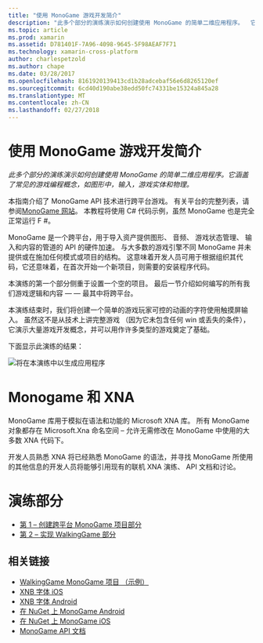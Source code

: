 ```yaml
---
title: "使用 MonoGame 游戏开发简介"
description: "此多个部分的演练演示如何创建使用 MonoGame 的简单二维应用程序。  它涵盖了常见的游戏编程概念，如图形中，输入，游戏实体和物理。"
ms.topic: article
ms.prod: xamarin
ms.assetid: D781401F-7A96-4098-9645-5F98AEAF7F71
ms.technology: xamarin-cross-platform
author: charlespetzold
ms.author: chape
ms.date: 03/28/2017
ms.openlocfilehash: 8161920139413cd1b28adcebaf56e6d8265120ef
ms.sourcegitcommit: 6cd40d190abe38edd50fc74331be15324a845a28
ms.translationtype: MT
ms.contentlocale: zh-CN
ms.lasthandoff: 02/27/2018
---
```

# <a name="introduction-to-game-development-with-monogame"></a>使用 MonoGame 游戏开发简介

_此多个部分的演练演示如何创建使用 MonoGame 的简单二维应用程序。它涵盖了常见的游戏编程概念，如图形中，输入，游戏实体和物理。_

本指南介绍了 MonoGame API 技术进行跨平台游戏。 有关平台的完整列表，请参阅[MonoGame 网站](http://www.monogame.net/)。 本教程将使用 C# 代码示例，虽然 MonoGame 也是完全正常运行 F #。

MonoGame 是一个跨平台，用于导入资产提供图形、 音频、 游戏状态管理、 输入和内容的管道的 API 的硬件加速。 与大多数的游戏引擎不同 MonoGame 并未提供或在施加任何模式或项目的结构。  这意味着开发人员可用于根据组织其代码，它还意味着，在首次开始一个新项目，则需要的安装程序代码。

本演练的第一个部分侧重于设置一个空的项目。 最后一节介绍如何编写的所有我们游戏逻辑和内容 — — 最其中将跨平台。

本演练结束时，我们将创建一个简单的游戏玩家可控的动画的字符使用触摸屏输入。  虽然这不是从技术上讲完整游戏 （因为它未包含任何 win 或丢失的条件），它演示大量游戏开发概念，并可以用作许多类型的游戏奠定了基础。 

下面显示此演练的结果：

![](images/image1.gif "将在本演练中以生成应用程序")

# <a name="monogame-and-xna"></a>Monogame 和 XNA

MonoGame 库用于模拟在语法和功能的 Microsoft XNA 库。  所有 MonoGame 对象都存在 Microsoft.Xna 命名空间 – 允许无需修改在 MonoGame 中使用的大多数 XNA 代码下。 

开发人员熟悉 XNA 将已经熟悉 MonoGame 的语法，并寻找 MonoGame 所使用的其他信息的开发人员将能够引用现有的联机 XNA 演练、 API 文档和讨论。


# <a name="walkthrough-parts"></a>演练部分

- [第 1 – 创建跨平台 MonoGame 项目部分](~/graphics-games/monogame/introduction/part1.md)
- [第 2 – 实现 WalkingGame 部分](~/graphics-games/monogame/introduction/part2.md)

## <a name="related-links"></a>相关链接

- [WalkingGame MonoGame 项目 （示例）](https://developer.xamarin.com/samples/mobile/WalkingGameMG/)
- [XNB 字体 iOS](https://github.com/mono/CocosSharp/tree/master/Samples/GameStarterKit/GameStarterKit/Content/fonts)
- [XNB 字体 Android](https://github.com/mono/CocosSharp/tree/master/Samples/GameStarterKit/GameStarterKit/Assets/Content/fonts)
- [在 NuGet 上 MonoGame Android](https://www.nuget.org/packages/MonoGame.Framework.Android/)
- [在 NuGet 上 MonoGame iOS](https://www.nuget.org/packages/MonoGame.Framework.iOS/)
- [MonoGame API 文档](http://www.monogame.net/documentation/?page=main)
